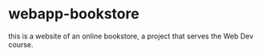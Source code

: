# webapp-bookstore
this is a website of an online bookstore, a project that serves the Web Dev course.
